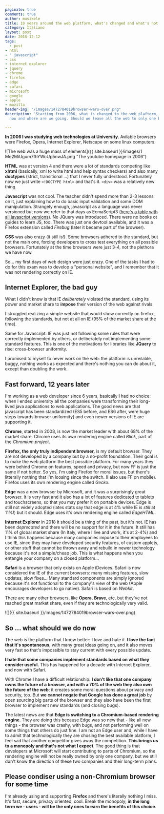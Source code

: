 ```yaml
---
paginate: true
comments: true
author: musikele
title: 10 years around the web platform, what's changed and what's not
category: Italiano
layout: post
date: 2018-12-12
tags:
  - post
- html
- " javascript"
- css
- internet explorer
- jquery
- chrome
- firefox
- edge
- safari
- microsoft
- google
- apple
- mozilla
header-img: "/images/1472784019browser-wars-over.png"
description: 'Starting from 2006, what is changed to the web plaftorm, what we have
  now and where are we going. Should we leave all the web to only one browser? '

---
```

**In 2006 I was studying web technologies at University**. Avilable browsers were Firefox, Opera, Internet Explorer, Netscape on some linux computers.

![The web was a huge mass of <table> elements]({{ site.baseurl }}/images/1 Me2MiUgum7fhYWoUp5nwJA.png "The youtube homepage in 2006")  

**HTML** was at version 4 and there were a lot of standards competing like **xhtml** (basically, xml to write html and help syntax checkers) and also many **doctypes** (strict, transitional ...) that I never fully understood. Fortunately now we just write `<!DOCTYPE html>` and that's it. `<div>` was a relatively new thing. 

**Javascript** was not cool. The teacher didn't spend more than 2-3 lessons on it, just explaining how to do basic input validation and some DOM manipulation. Strangely enough, javascript as a language was never versioned but now we refer to that days as EcmaScript3 ([here's a table with all javascript versions](https://www.w3schools.com/js/js_versions.asp)). No JQuery was introduced. There were no books ot guides to learn JS, too. There was just one devtool available, and it was a Firefox extension called _Firebug_ (later it became part of the browser). 

**CSS** was also crazy (it still is!). Some browsers adhered to the standard, but not the main one, forcing developers to cross test everything on all possible browsers. Fortunately at the time browsers were just 3-4, not the plethora we have now. 

So... my first days of web design were just crazy. One of the tasks I had to do for this exam was to develop a "personal website", and I remember that it was not rendering correctly on IE. 

## Internet Explorer, the bad guy

What I didn't know is that IE _deliberately_ violated the standard, using its power and market share to **impose** their version of the web against rivals.  

I struggled realizing a simple website that would show correctly on firefox, following the standards, but not at all on IE (95% of the market share at the time). 

Same for Javascript: IE was just not following some rules that were correctly implemented by others, or deliberately not implementing some standard features. This is one of the motivations for libraries like **JQuery** to rise: cross-browser uniformity. 

I promised to myself to never work on the web: the platform is unreilable, buggy, nothing works as expected and there's nothing you can do about it, except than doubling the work.  

## Fast forward, 12 years later 

I'm working as a web developer since 6 years, basically I had no choice: when I ended university all the companies were transforming their long-lived java applications to web applications. The good news are that javascript has been standardized (ES5 before, and ES6 after, were huge steps towards browser uniformity) and even newer versions of IE are supporting it. 

**Chrome**, started in 2008, is now the market leader with about 68% of the market share. Chrome uses its own rendering engine called _Blink,_ part of the _Chromium project_. 

**Firefox, the only truly indipendent browser,** is my default browser. They are not developed by a company but by a no-profit foundation. Their goal is to make the web platform the best possible platform. For many years they were behind Chrome on features, speed and privacy, but now FF is just the same if not better. So yes, I'm using Firefox for moral issues, but there's litterally nothing that I'm loosing since the switch. (I also use FF on mobile). Firefox uses its own rendering engine called _Gecko_. 

**Edge** was a new browser by Microsoft, and it was a surprisingly great browser. It is very fast and it also has a lot of features dedicated to tablets and touchscreens, so that you may prefer it on portable devices. Edge is still not widely adopted (lates stats say that edge is at 4% while IE is _still_ at 11%!) but it should. Edge uses it's own rendering engine called _EdgeHTML_.

**Internet Explorer** in 2018 it should be a thing of the past, but it's not. IE has been _deprecated_ and there will be no support for it in the future. It still has 11% of global market share (In Italy, where I live and work, it's at 2-4%) and I think this happens because many companies impose to their employees to use IE, since they may have developed security features, of custom applets, or other stuff that cannot be thrown away and rebuild in newer technology because it's not a simple/cheap job. This is what happens when you entangle your company on a closed platform... 

**Safari** is a browser that only exists on Apple iDevices. Safari is now considered the IE of the current browsers: many missing features, slow updates, slow fixes... Many standard components are simply ignored because it's not functional to the company's view of the web (Apple encourages developers to go native). Safari is based on _Webkit_. 

There are many other browsers, like **Opera**, **Brave**, etc. but they've not reached great market share, even if they are technologically very valid. 

![]({{ site.baseurl }}/images/1472784019browser-wars-over.png)

## So ... what should we do now

The web is the platform that I know better: I love and hate it. **I love the fact that it's spontaneous**, with many great ideas going on, and it also moves very fast so that's impossible to stay current with every possible update. 

**I hate that some companies implement standards based on what they consider useful.** This has happened for a decade with Internet Explorer, and now with Safari. 

With Chrome I have a difficult relationship: **I don't like that one company owns the future of a browser, and with a 70% of the web they also own the future of the web**; it creates some moral questions about privacy and security, too. But **we cannot negate that Google has done a great job** by open sourcing big parts of the browser and they also have been the first browser to implement new standards (and closing bugs). 

The latest news are that **Edge is switching to a Chromium-based rendering engine**. They are doing this because Edge was so new that - like all new things - the browser was crashy, with bugs, and not performing well on some things that others do just fine. I am not an Edge user and, while I have to admit that technologically they are chosing the best available platform, I feel sad that another competitor gives away the competition. **This brings us to a monopoly and that's not what I expect**. The good thing is that developers at Microsoft will start contributing to parts of Chromium, so the rendering engine will not be really owned by only one company, but we still don't know the direction of these two companies and their long-term plans. 

## Please condiser using a non-Chromium browser for some time 

I'm already using and supporting **Firefox** and there's literally nothing I miss. It's fast, secure, privacy oriented, cool. Break the monopoly; **in the long term we - users - will be the only ones to earn the benefits of this choice.** 
